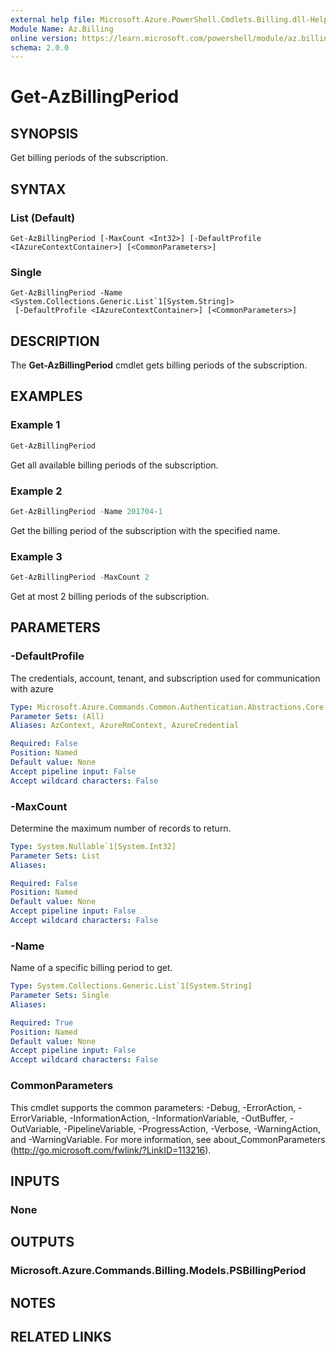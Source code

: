 ```yaml
---
external help file: Microsoft.Azure.PowerShell.Cmdlets.Billing.dll-Help.xml
Module Name: Az.Billing
online version: https://learn.microsoft.com/powershell/module/az.billing/get-azbillingperiod
schema: 2.0.0
---
```


# Get-AzBillingPeriod

## SYNOPSIS
Get billing periods of the subscription.

## SYNTAX

### List (Default)
```
Get-AzBillingPeriod [-MaxCount <Int32>] [-DefaultProfile <IAzureContextContainer>] [<CommonParameters>]
```

### Single
```
Get-AzBillingPeriod -Name <System.Collections.Generic.List`1[System.String]>
 [-DefaultProfile <IAzureContextContainer>] [<CommonParameters>]
```

## DESCRIPTION
The **Get-AzBillingPeriod** cmdlet gets billing periods of the subscription.

## EXAMPLES

### Example 1
```powershell
Get-AzBillingPeriod
```

Get all available billing periods of the subscription.

### Example 2
```powershell
Get-AzBillingPeriod -Name 201704-1
```

Get the billing period of the subscription with the specified name.

### Example 3
```powershell
Get-AzBillingPeriod -MaxCount 2
```

Get at most 2 billing periods of the subscription.

## PARAMETERS

### -DefaultProfile
The credentials, account, tenant, and subscription used for communication with azure

```yaml
Type: Microsoft.Azure.Commands.Common.Authentication.Abstractions.Core.IAzureContextContainer
Parameter Sets: (All)
Aliases: AzContext, AzureRmContext, AzureCredential

Required: False
Position: Named
Default value: None
Accept pipeline input: False
Accept wildcard characters: False
```

### -MaxCount
Determine the maximum number of records to return.

```yaml
Type: System.Nullable`1[System.Int32]
Parameter Sets: List
Aliases:

Required: False
Position: Named
Default value: None
Accept pipeline input: False
Accept wildcard characters: False
```

### -Name
Name of a specific billing period to get.

```yaml
Type: System.Collections.Generic.List`1[System.String]
Parameter Sets: Single
Aliases:

Required: True
Position: Named
Default value: None
Accept pipeline input: False
Accept wildcard characters: False
```

### CommonParameters
This cmdlet supports the common parameters: -Debug, -ErrorAction, -ErrorVariable, -InformationAction, -InformationVariable, -OutBuffer, -OutVariable, -PipelineVariable, -ProgressAction, -Verbose, -WarningAction, and -WarningVariable. For more information, see about_CommonParameters (http://go.microsoft.com/fwlink/?LinkID=113216).

## INPUTS

### None

## OUTPUTS

### Microsoft.Azure.Commands.Billing.Models.PSBillingPeriod

## NOTES

## RELATED LINKS
